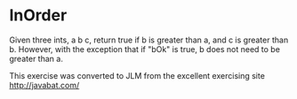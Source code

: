 # InOrder #
Given three
ints, a b c, return true if b is greater than a, and c is greater than
b. However, with the exception that if "bOk" is true, b does not need
to be greater than a.

This exercise was converted to JLM from the excellent exercising site http://javabat.com/

